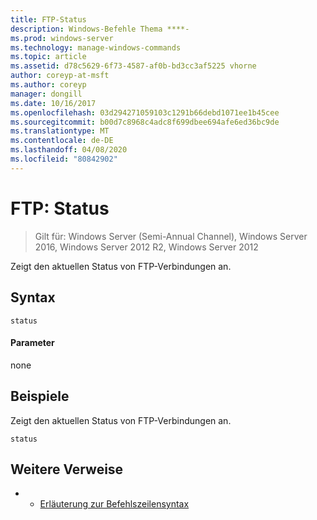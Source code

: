 ```yaml
---
title: FTP-Status
description: Windows-Befehle Thema ****-
ms.prod: windows-server
ms.technology: manage-windows-commands
ms.topic: article
ms.assetid: d78c5629-6f73-4587-af0b-bd3cc3af5225 vhorne
author: coreyp-at-msft
ms.author: coreyp
manager: dongill
ms.date: 10/16/2017
ms.openlocfilehash: 03d294271059103c1291b66debd1071ee1b45cee
ms.sourcegitcommit: b00d7c8968c4adc8f699dbee694afe6ed36bc9de
ms.translationtype: MT
ms.contentlocale: de-DE
ms.lasthandoff: 04/08/2020
ms.locfileid: "80842902"
---
```

# <a name="ftp-status"></a>FTP: Status

>Gilt für: Windows Server (Semi-Annual Channel), Windows Server 2016, Windows Server 2012 R2, Windows Server 2012

Zeigt den aktuellen Status von FTP-Verbindungen an.   
## <a name="syntax"></a>Syntax  
```  
status  
```  
#### <a name="parameters"></a>Parameter  
none  
## <a name="examples"></a><a name=BKMK_Examples></a>Beispiele  
Zeigt den aktuellen Status von FTP-Verbindungen an.  
```  
status  
```  
## <a name="additional-references"></a>Weitere Verweise  
-   - [Erläuterung zur Befehlszeilensyntax](command-line-syntax-key.md)  
